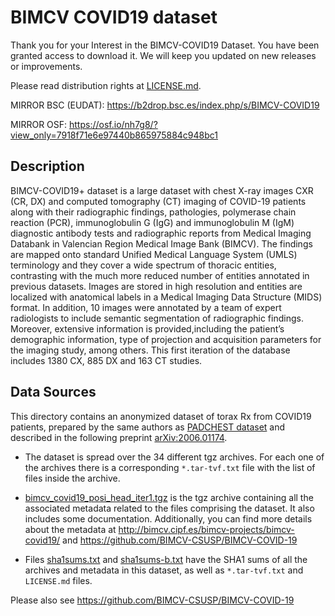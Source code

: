 # BIMCV COVID19 dataset

Thank you for your Interest in the BIMCV-COVID19 Dataset. You have been granted access to download it. We will keep you updated on new releases or improvements.

Please read distribution rights at [LICENSE.md](LICENSE.md).

MIRROR BSC (EUDAT): https://b2drop.bsc.es/index.php/s/BIMCV-COVID19

MIRROR OSF: https://osf.io/nh7g8/?view_only=7918f71e6e97440b865975884c948bc1


## Description

BIMCV-COVID19+ dataset is a large dataset with chest X-ray images CXR (CR, DX) and computed tomography (CT) imaging of COVID-19 patients along with their radiographic findings, pathologies, polymerase chain reaction (PCR), immunoglobulin G (IgG) and immunoglobulin M (IgM) diagnostic antibody tests and radiographic reports from Medical Imaging Databank in Valencian Region Medical Image Bank (BIMCV). The findings are mapped onto standard Unified Medical Language System (UMLS) terminology and they cover a wide spectrum of thoracic entities, contrasting with the much more reduced number of entities annotated in previous datasets. Images are stored in high resolution and entities are localized with anatomical labels in a Medical Imaging Data Structure (MIDS) format. In addition, 10 images were annotated by a team of expert radiologists to include semantic segmentation of radiographic findings. Moreover, extensive information is provided,including the patient’s demographic information, type of projection and acquisition parameters for the imaging study, among others. This first iteration of the database includes 1380 CX, 885 DX and 163 CT studies.

## Data Sources

This directory contains an anonymized dataset of torax Rx from COVID19 patients, prepared by the same authors as [PADCHEST dataset](http://bimcv.cipf.es/bimcv-projects/padchest) and described in the following preprint [arXiv:2006.01174](https://arxiv.org/abs/2006.01174).

* The dataset is spread over the 34 different tgz archives. For each one of the archives there is a corresponding `*.tar-tvf.txt` file with the list of files inside the archive.

* [bimcv_covid19_posi_head_iter1.tgz](bimcv_covid19_posi_head_iter1.tgz) is the tgz archive containing all the associated metadata related to the files comprising the dataset. It also includes some documentation. Additionally, you can find more details about the metadata at <http://bimcv.cipf.es/bimcv-projects/bimcv-covid19/> and <https://github.com/BIMCV-CSUSP/BIMCV-COVID-19>

* Files [sha1sums.txt](sha1sums.txt) and [sha1sums-b.txt](sha1sums-b.txt) have the SHA1 sums of all the archives and metadata in this dataset, as well as `*.tar-tvf.txt` and `LICENSE.md` files.

Please also see <https://github.com/BIMCV-CSUSP/BIMCV-COVID-19>
